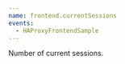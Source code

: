 ```yaml
---
name: frontend.currentSessions
events:
  - HAProxyFrontendSample
---
```


Number of current sessions.